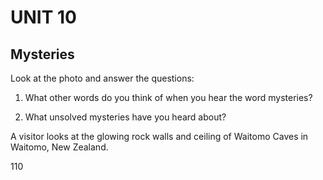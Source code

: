 # UNIT 10

## Mysteries

Look at the photo and answer the questions:

1. What other words do you think of when you hear the word mysteries?

2. What unsolved mysteries have you heard about?

A visitor looks at the glowing rock walls and ceiling of Waitomo Caves in Waitomo, New Zealand.

110